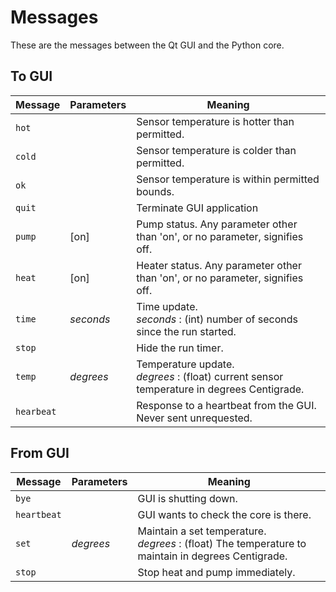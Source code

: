 # Messages

These are the messages between the Qt GUI and the Python core.

## To GUI

Message|Parameters|Meaning
---|---|---
`hot` | | Sensor temperature is hotter than permitted.
`cold` | | Sensor temperature is colder than permitted.
`ok` | | Sensor temperature is within permitted bounds.
`quit` | | Terminate GUI application
`pump` | [on] | Pump status. Any parameter other than 'on', or no parameter, signifies off.
`heat` | [on] | Heater status. Any parameter other than 'on', or no parameter, signifies off.
`time` | *seconds* | Time update.<br> *seconds* : (int) number of seconds since the run started.
`stop` | | Hide the run timer.
`temp` | *degrees* | Temperature update.<br> *degrees* : (float) current sensor temperature in degrees Centigrade. 
`hearbeat` | | Response to a heartbeat from the GUI. Never sent unrequested.

## From GUI

Message|Parameters|Meaning
---|---|---
`bye` | | GUI is shutting down.
`heartbeat` | | GUI wants to check the core is there.
`set` | *degrees* | Maintain a set temperature.<br> *degrees* : (float) The temperature to maintain in degrees Centigrade. 
`stop` |  | Stop heat and pump immediately.
